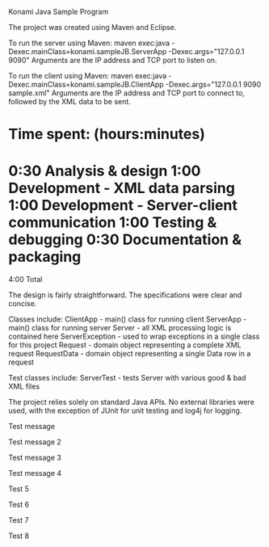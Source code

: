 Konami Java Sample Program

The project was created using Maven and Eclipse.

To run the server using Maven:
  maven exec:java -Dexec.mainClass=konami.sampleJB.ServerApp -Dexec.args="127.0.0.1 9090"
Arguments are the IP address and TCP port to listen on.

To run the client using Maven:
  maven exec:java -Dexec.mainClass=konami.sampleJB.ClientApp -Dexec.args="127.0.0.1 9090 sample.xml"
Arguments are the IP address and TCP port to connect to, followed by the XML data to be sent.

Time spent: (hours:minutes)
====
0:30 Analysis & design
1:00 Development - XML data parsing
1:00 Development - Server-client communication
1:00 Testing & debugging
0:30 Documentation & packaging
====
4:00 Total

The design is fairly straightforward. The specifications were clear and concise.

Classes include:
ClientApp - main() class for running client
ServerApp - main() class for running server
Server - all XML processing logic is contained here
ServerException - used to wrap exceptions in a single class for this project
Request - domain object representing a complete XML request
RequestData - domain object representing a single Data row in a request

Test classes include:
ServerTest - tests Server with various good & bad XML files

The project relies solely on standard Java APIs. No external libraries were
used, with the exception of JUnit for unit testing and log4j for logging.

Test message

Test message 2

Test message 3

Test message 4

Test 5

Test 6

Test 7

Test 8